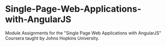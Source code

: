 # Single-Page-Web-Applications-with-AngularJS
Module Assignments for the "Single Page Web Applications with AngularJS" Coursera taught by Johns Hopkins University.
